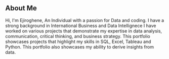 ## About Me

Hi, I'm Ejiroghene, 
An Individual with a passion for Data and coding. 
I have a strong background in International Business and Data Intellignece I have worked on various projects that demonstrate my expertise in data analysis, communication, critical thinking, and business strategy.
This portfolio showcases projects that highlight my skills in SQL, Excel, Tableau and Python.
This portfolio also showcases my ability to derive insights from data. 
